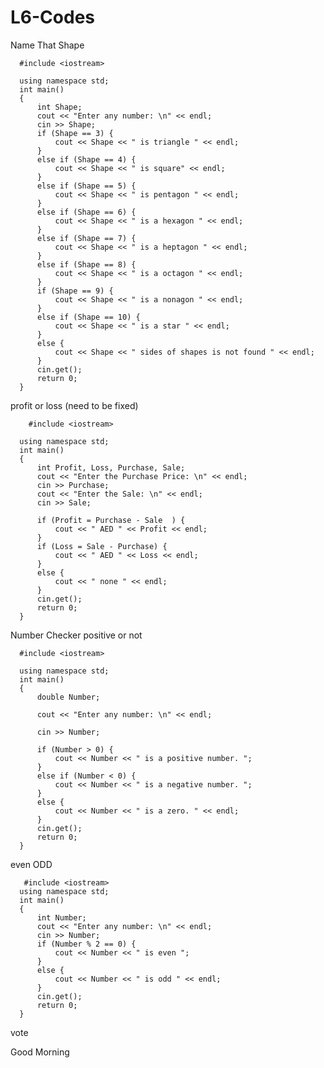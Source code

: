 # L6-Codes


   Name That Shape

      #include <iostream>

      using namespace std;
      int main()
      {
          int Shape;
          cout << "Enter any number: \n" << endl;
          cin >> Shape;
          if (Shape == 3) {
              cout << Shape << " is triangle " << endl;
          }
          else if (Shape == 4) {
              cout << Shape << " is square" << endl;
          }
          else if (Shape == 5) {
              cout << Shape << " is pentagon " << endl;
          }
          else if (Shape == 6) {
              cout << Shape << " is a hexagon " << endl;
          }
          else if (Shape == 7) {
              cout << Shape << " is a heptagon " << endl;
          }
          else if (Shape == 8) {
              cout << Shape << " is a octagon " << endl;
          }
          if (Shape == 9) {
              cout << Shape << " is a nonagon " << endl;
          }
          else if (Shape == 10) {
              cout << Shape << " is a star " << endl;
          }
          else {
              cout << Shape << " sides of shapes is not found " << endl;
          }
          cin.get();
          return 0;
      }


   profit or loss (need to be fixed)

        #include <iostream>

      using namespace std;
      int main()
      {
          int Profit, Loss, Purchase, Sale;
          cout << "Enter the Purchase Price: \n" << endl;
          cin >> Purchase;
          cout << "Enter the Sale: \n" << endl;
          cin >> Sale;

          if (Profit = Purchase - Sale  ) {
              cout << " AED " << Profit << endl;
          }
          if (Loss = Sale - Purchase) {
              cout << " AED " << Loss << endl;
          }
          else {
              cout << " none " << endl;
          }
          cin.get();
          return 0;
      }

   Number Checker positive or not
   
      #include <iostream>

      using namespace std;
      int main()
      {
          double Number;

          cout << "Enter any number: \n" << endl;

          cin >> Number;

          if (Number > 0) {
              cout << Number << " is a positive number. ";
          }
          else if (Number < 0) {
              cout << Number << " is a negative number. ";
          }
          else {
              cout << Number << " is a zero. " << endl;
          }
          cin.get();
          return 0;
      }


   even ODD

       #include <iostream>
      using namespace std;
      int main()
      {
          int Number; 
          cout << "Enter any number: \n" << endl;
          cin >> Number; 
          if (Number % 2 == 0) {
              cout << Number << " is even ";
          }
          else {
              cout << Number << " is odd " << endl;
          }
          cin.get();
          return 0;
      }                                               

vote


Good Morning
